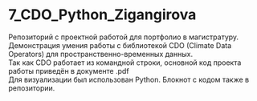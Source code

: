 # 7_CDO_Python_Zigangirova
Репозиторий с проектной работой для портфолио в магистратуру.  
Демонстрация умения работы с библиотекой CDO (Climate Data Operators) для пространственно-временных данных.  
Так как CDO работает из командной строки, основной код проекта работы приведён в документе .pdf  
Для визуализации был использован Python. Блокнот с кодом также в репозитории.
